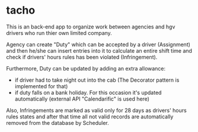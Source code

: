# tacho

This is an back-end app to organize work between agencies and hgv drivers who run thier own limited company.

Agency can create "Duty" which can be accepted by a driver (Assignment) and then he/she can insert entries into it to calculate an entire shift time and check if drivers' hours rules has been violated (Infringement).

Furthermore, Duty can be updated by adding an extra allowance: 
- if driver had to take night out into the cab (The Decorator pattern is implemented for that) 
- if duty falls on a bank holiday. For this occasion it's updated automatically (external API "Calendarific" is used here) 

Also, Infringements are marked as valid only for 28 days as drivers' hours rules states and after that time all not valid records are automatically removed from the database by Scheduler.




